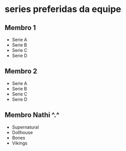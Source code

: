 # series preferidas da equipe

## Membro 1

* Serie A
* Serie B
* Serie C
* Serie D 

## Membro 2

* Serie A
* Serie B
* Serie C
* Serie D 


## Membro Nathi ^.^

* Supernatural
* Dollhouse
* Bones  
* Vikings

